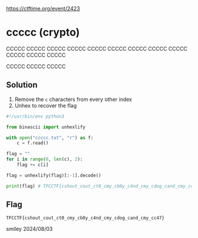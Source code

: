 https://ctftime.org/event/2423

# ccccc (crypto)

CCCCC CCCCC CCCCC CCCCC CCCCC CCCCC CCCCC CCCCC CCCCC CCCCC CCCCC CCCCC

CCCCC CCCCC CCCCC

## Solution

1) Remove the `c` characters from every other index
2) Unhex to recover the flag

```python
#!/usr/bin/env python3

from binascii import unhexlify

with open("ccccc.txt", "r") as f:
    c = f.read()

flag = ""
for i in range(0, len(c), 2):
    flag += c[i]

flag = unhexlify(flag)[:-1].decode()

print(flag) # TFCCTF{cshout_cout_ct0_cmy_cb0y_c4nd_cmy_cdog_cand_cmy_cc47}
```

## Flag
`TFCCTF{cshout_cout_ct0_cmy_cb0y_c4nd_cmy_cdog_cand_cmy_cc47}`

smiley 2024/08/03
